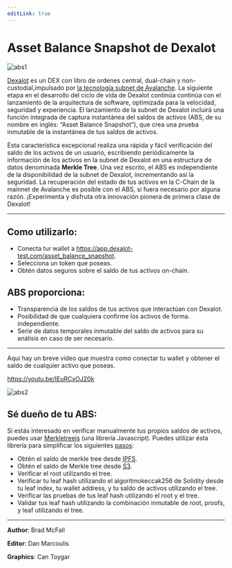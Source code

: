 ```yaml
---
editLink: true
---
```


# Asset Balance Snapshot de Dexalot

![abs1](/images/abs/abs1.png)

[Dexalot](https://dexalot.com/) es un DEX con libro de ordenes central, dual-chain y non-custodial,impulsado por [la tecnología subnet de Avalanche](https://www.avax.network/). La siguiente etapa en el desarrollo del ciclo de vida de Dexalot continúa continúa con el lanzamiento de la arquitectura de software, optimizada para la velocidad, seguridad y experiencia. El lanzamiento de la subnet de Dexalot incluirá una función integrada de captura instantánea del saldos de activos (ABS, de su nombre en inglés: “Asset Balance Snapshot”), que crea una prueba inmutable de la instantánea de tus saldos de activos.

Ésta característica excepcional realiza una rápida y fácil verificación del saldo de los activos de un usuario, escribiendo periódicamente la información de los activos en la subnet de Dexalot en una estructura de datos denominada **Merkle Tree**. Una vez escrito, el ABS es independiente de la disponibilidad de la subnet de Dexalot, incrementando así la seguridad. La recuperación del estado de tus activos en la C-Chain de la mainnet de Avalanche es posible con el ABS, si fuera necesario por alguna razón. ¡Experimenta y disfruta otra innovación pionera de primera clase de Dexalot!

---

## Como utilizarlo:

- Conecta tur wallet a <https://app.dexalot-test.com/asset_balance_snapshot>.
- Selecciona un token que poseas.
- Obtén datos seguros sobre el saldo de tus activos on-chain.

## ABS proporciona:

- Transparencia de los saldos de tus activos que interactúan con Dexalot.
- Posibilidad de que cualquiera confirme los activos de forma. independiente.
- Serie de datos temporales inmutable del saldo de activos para su análisis en caso de ser necesario.

---

Aquí hay un breve video que muestra como conectar tu wallet y obtener el saldo de cualquier activo que poseas.

<https://youtu.be/IEuRCxOJ20k>

![abs2](/images/abs/abs2.png)

## Sé dueño de tu ABS:

Si estás interesado en verificar manualmente tus propios saldos de activos, puedes usar [Merkletreejs](https://www.npmjs.com/package/merkletreejs) (una librería Javascript). Puedes utilizar ésta librería para simplificar los siguientes [pasos](https://app.dexalot.com/asset_balance_snapshot):

- Obtén el saldo de merkle tree desde [IPFS](https://ipfs.dexalot.com/ipfs/bafkreifjvfqxxar2upv5ab42ewy327g6hcdswq5imrhpa3wgdtoki47auq).
- Obtén el saldo de Merkle tree desde [S3](https://merkletree.dexalot.com/ALOT-1732324905.json).
- Verificar el root utilizando el tree.
- Verificar tu leaf hash utilizando el algoritmokeccak256 de Solidity desde tu leaf index, tu wallet address, y tu saldo de activos utilizando el tree.
- Verificar las pruebas de tus leaf hash utilizando el root y el tree.
- Validar tus leaf hash utilizando la combinación inmutable de root, proofs, y leaf utilizando el tree.

---
**Author**: Brad McFall

**Editor**: Dan Marcoulis

**Graphics**: Can Toygar
